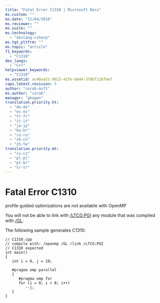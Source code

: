 ```yaml
---
title: "Fatal Error C1310 | Microsoft Docs"
ms.custom: ""
ms.date: "11/04/2016"
ms.reviewer: ""
ms.suite: ""
ms.technology: 
  - "devlang-csharp"
ms.tgt_pltfrm: ""
ms.topic: "article"
f1_keywords: 
  - "C1310"
dev_langs: 
  - "C++"
helpviewer_keywords: 
  - "C1310"
ms.assetid: ac48aa51-8023-42fe-b844-3f8bf228fbef
caps.latest.revision: 5
author: "corob-msft"
ms.author: "corob"
manager: "ghogen"
translation.priority.ht: 
  - "de-de"
  - "es-es"
  - "fr-fr"
  - "it-it"
  - "ja-jp"
  - "ko-kr"
  - "ru-ru"
  - "zh-cn"
  - "zh-tw"
translation.priority.mt: 
  - "cs-cz"
  - "pl-pl"
  - "pt-br"
  - "tr-tr"
---
```

# Fatal Error C1310
profile guided optimizations are not available with OpenMP  
  
 You will not be able to link with [/LTCG:PGI](../../build/reference/ltcg-link-time-code-generation.md) any module that was compiled with [/GL](../../build/reference/gl-whole-program-optimization.md).  
  
 The following sample generates C1310:  
  
```  
// C1310.cpp  
// compile with: /openmp /GL /link /LTCG:PGI  
// C1310 expected  
int main()  
{  
   int i = 0, j = 10;  
  
   #pragma omp parallel  
   {  
      #pragma omp for  
      for (i = 0; i < 0; i++)   
         --j;  
   }  
}  
```